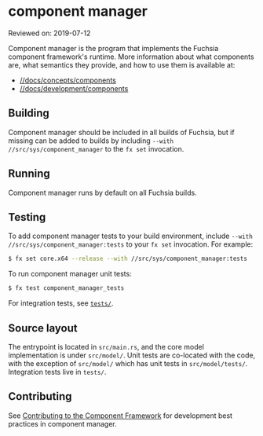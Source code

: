 # component manager

Reviewed on: 2019-07-12

Component manager is the program that implements the Fuchsia component
framework's runtime. More information about what components are, what semantics
they provide, and how to use them is available at:

-   [//docs/concepts/components](/docs/concepts/components/README.md)
-   [//docs/development/components](/docs/development/components/README.md)

## Building

Component manager should be included in all builds of Fuchsia, but if missing
can be added to builds by including `--with //src/sys/component_manager` to the
`fx set` invocation.

## Running

Component manager runs by default on all Fuchsia builds.

## Testing

To add component manager tests to your build environment, include `--with
//src/sys/component_manager:tests` to your `fx set` invocation. For example:

```sh
$ fx set core.x64 --release --with //src/sys/component_manager:tests
```

To run component manager unit tests:

```sh
$ fx test component_manager_tests
```

For integration tests, see [`tests/`](src/sys/component_manager/tests).

## Source layout

The entrypoint is located in `src/main.rs`, and the core model implementation is
under `src/model/`. Unit tests are co-located with the code, with the exception
of `src/model/` which has unit tests in `src/model/tests/`. Integration tests
live in `tests/`.

## Contributing

See
[Contributing to the Component Framework](/docs/contribute/contributing-to-cf/README.md)
for development best practices in component manager.

